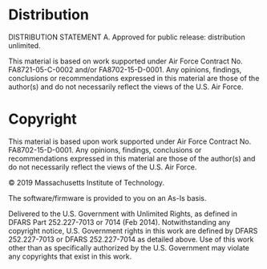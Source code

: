 # Distribution
DISTRIBUTION STATEMENT A. Approved for public release: distribution unlimited.

This material is based on work supported under Air Force Contract No. FA8721-05-C-0002
and/or FA8702-15-D-0001. Any opinions, findings, conclusions or recommendations
expressed in this material are those of the author(s) and do not necessarily reflect
the views of the U.S. Air Force.


# Copyright
This material is based upon work supported under Air Force Contract No.
FA8702-15-D-0001. Any opinions, findings, conclusions or recommendations
expressed in this material are those of the author(s) and do not necessarily
reflect the views of the U.S. Air Force.

© 2019 Massachusetts Institute of Technology.

The software/firmware is provided to you on an As-Is basis.

Delivered to the U.S. Government with Unlimited Rights, as defined in DFARS Part
252.227-7013 or 7014 (Feb 2014). Notwithstanding any copyright notice, U.S.
Government rights in this work are defined by DFARS 252.227-7013 or DFARS
252.227-7014 as detailed above. Use of this work other than as specifically
authorized by the U.S. Government may violate any copyrights that exist in this
work.

